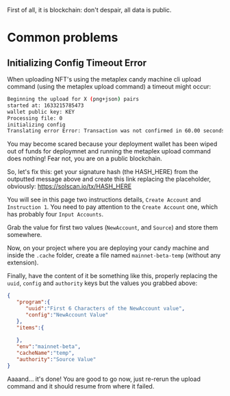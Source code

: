 First of all, it is blockchain: don't despair, all data is public.

# Common problems

## Initializing Config Timeout Error

When uploading NFT's using the metaplex candy machine cli upload command (using the metaplex upload command) a timeout might occur:

```bash
Beginning the upload for X (png+json) pairs
started at: 1633215785473
wallet public key: KEY
Processing file: 0
initializing config
Translating error Error: Transaction was not confirmed in 60.00 seconds. It is unknown if it succeeded or failed. Check signature HASH_HERE using the Solana Explorer or CLI tools.
```

You may become scared because your deployment wallet has been wiped out of funds for deploymnet and running the metaplex upload command does nothing! Fear not, you are on a public blockchain. 

So, let's fix this: get your signature hash (the HASH_HERE) from the outputted message above and create this link replacing the placeholder, obviously: https://solscan.io/tx/HASH_HERE

You will see in this page two instructions details, `Create Account` and `Instruction 1`. You need to pay attention to the `Create Account` one, which has probably four `Input Accounts`. 

Grab the value for first two values (`NewAccount`, and `Source`) and store them somewhere. 


Now, on your project where you are deploying your candy machine and inside the `.cache` folder, create a file named `mainnet-beta-temp` (without any extension). 

Finally, have the content of it be something like this, properly replacing the `uuid`, `config` and `authority` keys but the values you grabbed above:

```json
{
   "program":{
      "uuid":"First 6 Characters of the NewAccount value",
      "config":"NewAccount Value"
   },
   "items":{
      
   },
   "env":"mainnet-beta",
   "cacheName":"temp",
   "authority":"Source Value"
}

```

Aaaand... it's done! You are good to go now, just re-rerun the upload command and it should resume from where it failed.

